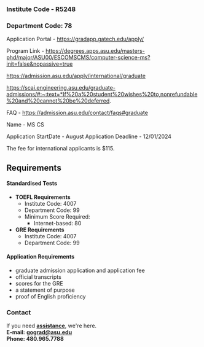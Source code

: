 ### Institute Code - R5248
### Department Code: 78

Application Portal - https://gradapp.gatech.edu/apply/

Program Link - https://degrees.apps.asu.edu/masters-phd/major/ASU00/ESCOMSCMS/computer-science-ms?init=false&nopassive=true

https://admission.asu.edu/apply/international/graduate

https://scai.engineering.asu.edu/graduate-admissions/#:~:text=*If%20a%20student%20wishes%20to,nonrefundable%20and%20cannot%20be%20deferred.

FAQ - https://admission.asu.edu/contact/faqs#graduate

Name - MS CS

Application StartDate - August
Application Deadline - 12/01/2024

The fee for international applicants is $115.

## Requirements

#### Standardised Tests

- **TOEFL Requirements**
	- Institute Code: 4007
	- Department Code: 99
	- Minimum Score Required:
	    - Internet-based: 80
- **GRE Requirements**
	- Institute Code: 4007
	- Department Code: 99
	

#### Application Requirements
- graduate admission application and application fee
-  official transcripts
- scores for the GRE
- a statement of purpose
- proof of English proficiency


### Contact

If you need **[assistance](https://students.asu.edu/graduate/contact)**, we're here.  
**E-mail:** **[gograd@asu.edu](mailto:gograd@asu.edu)**  
**Phone: 480.965.7788**